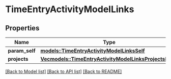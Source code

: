 # TimeEntryActivityModelLinks

## Properties

Name | Type | Description | Notes
------------ | ------------- | ------------- | -------------
**param_self** | [**models::TimeEntryActivityModelLinksSelf**](TimeEntryActivityModel__links_self.md) |  | 
**projects** | [**Vec<models::TimeEntryActivityModelLinksProjectsInner>**](TimeEntryActivityModel__links_projects_inner.md) |  | 

[[Back to Model list]](../README.md#documentation-for-models) [[Back to API list]](../README.md#documentation-for-api-endpoints) [[Back to README]](../README.md)


